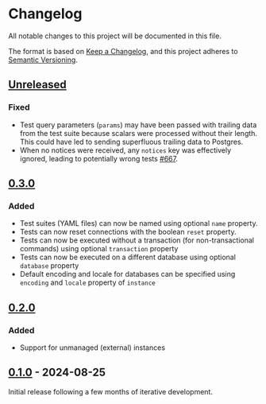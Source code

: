 # Changelog

All notable changes to this project will be documented in this file.

The format is based on [Keep a Changelog](https://keepachangelog.com/en/1.0.0/),
and this project adheres
to [Semantic Versioning](https://semver.org/spec/v2.0.0.html).

## [Unreleased]

### Fixed

* Test query parameters (`params`) may have been passed with trailing data from the test suite because scalars were
  processed without their length. This could have led to sending superfluous trailing data to Postgres.
* When no notices were received, any `notices` key was effectively ignored, leading to
  potentially wrong tests [#667](https://github.com/omnigres/omnigres/pull/667).

## [0.3.0]

### Added

* Test suites (YAML files) can now be named using optional `name` property.
* Tests can now reset connections with the boolean `reset` property.
* Tests can now be executed without a transaction (for non-transactional commands) using optional `transaction` property
* Tests can now be executed on a different database using optional `database` property
* Default encoding and locale for databases can be specified using `encoding` and `locale` property of `instance`

## [0.2.0]

### Added

* Support for unmanaged (external) instances

## [0.1.0] - 2024-08-25

Initial release following a few months of iterative development.

[Unreleased]: https://github.com/omnigres/omnigres/commits/master/pg_yregress

[0.3.0]: https://github.com/omnigres/omnigres/releases/tag/pg_yregress/v0.3.0

[0.2.0]: https://github.com/omnigres/omnigres/releases/tag/pg_yregress/v0.2.0

[0.1.0]: https://github.com/omnigres/omnigres/releases/tag/pg_yregress/v0.1.0
